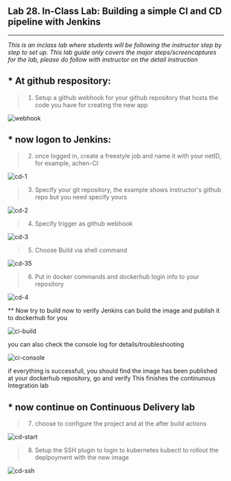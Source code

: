 ## Lab 28.  In-Class Lab: Building a simple CI and CD pipeline with Jenkins
___

_This is an inclass lab where students will be following the instructor step by step to set up._
_This lab guide only covers the major steps/screencaptures for the lab, please do follow with instructor on the detail instruction_

## * At github respository:

> 1. Setup a github webhook for your github repository that hosts the code you have for creating the new app

![webhook](https://github.com/alexchenuw/devopslabs/blob/main/Lab-28/lab28-1-webook.png)

## * now logon to Jenkins:

> 2. once logged in, create a freestyle job and name it with your netID, for example, achen-CI

![cd-1](https://github.com/alexchenuw/devopslabs/blob/main/Lab-28/lab28-ci-1.png)


> 3. Specify your git repository, the example shows instructor's github repo but you need specify yours

![cd-2](https://github.com/alexchenuw/devopslabs/blob/main/Lab-28/lab-28-ci-2.png)


> 4. Specify trigger as github webhook

![cd-3](https://github.com/alexchenuw/devopslabs/blob/main/Lab-28/lab-28-ci-3.png)

> 5. Choose Build via shell command

![cd-35](https://github.com/alexchenuw/devopslabs/blob/main/Lab-28/lab-28-ci-35.png)


> 6. Put in docker commands and dockerhub login info to your repository

![cd-4](https://github.com/alexchenuw/devopslabs/blob/main/Lab-28/lab-28-ci-4.png)



** Now try to build now to verify Jenkins can build the image and publish it to dockerhub for you

![ci-build](https://github.com/alexchenuw/devopslabs/blob/main/Lab-28/lab-28-ci-build.png)

you can also check the console log for details/troubleshooting

![ci-console](https://github.com/alexchenuw/devopslabs/blob/main/Lab-28/lab-28-ci-console.png)

if everything is successfull, you should find the image has been published at your dockerhub repository, go and verify
This finishes the continunous Integration lab


## * now continue on Continuous Delivery lab

> 7. choose to configure the project and at the after build actions

![cd-start](https://github.com/alexchenuw/devopslabs/blob/main/Lab-28/lab28-cd-start.png)

> 8. Setup the SSH plugin to login to kubernetes kubectl to rollout the deplpoyment with the new image

![cd-ssh](https://github.com/alexchenuw/devopslabs/blob/main/Lab-28/lab-28-cd-ssh.png)
